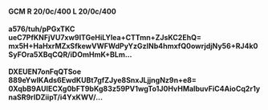 #### GCM R 20/0c/400 L 20/0c/400
**a576/tuh/pPGxTKC**<br/>**ueC7PfKNFjVU7xw9ITGeHiLYlea+CTTmn+ZJsKC2EhQ=**<br/>**mx5H+HaHxrMZxSfkewVWFWdPyYzGzINb4hmxfQ0owrjdjNy56+RJ4k0SyFOra5XBqCQR/iDOmHmK+BLm...**<br/><br/>
**DXEUEN7onFqQTSoe**<br/>**889eYwlKAds6EwdKUBt7gfZJye8SnxJLjjngNz9n+e8=**<br/>**0XqbB9AUIECXg0bFT9bKg83z59PV1wgTo1J0HvHMaIbuvFiC4AioCq2r1ynaSR9rIDZiipT/i4YxKWV/...**